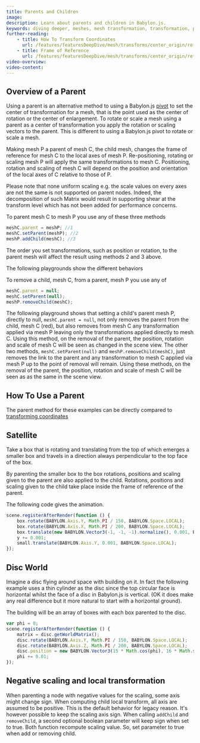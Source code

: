 ```yaml
---
title: Parents and Children
image:
description: Learn about parents and children in Babylon.js.
keywords: diving deeper, meshes, mesh transformation, transformation, parents, children
further-reading:
    - title: How To Transform Coordinates
      url: /features/featuresDeepDive/mesh/transforms/center_origin/ref_frame
    - title: Frame of Reference
      url: /features/featuresDeepDive/mesh/transforms/center_origin/ref_frame
video-overview:
video-content:
---
```


## Overview of a Parent

Using a parent is an alternative method to using a Babylon.js [pivot](/features/featuresDeepDive/mesh/transforms/parent_pivot/pivots) to set the center of transformation for a mesh, that is the point used as the center of rotation or the center of enlargement. To rotate or scale a mesh using a parent as a center of transformation you apply the rotation or scaling vectors to the parent. This is different to using a Babylon.js pivot to rotate or scale a mesh.

Making mesh P a parent of mesh C, the child mesh, changes the frame of reference for mesh C to the local axes of mesh P. Re-positioning, rotating or scaling mesh P will apply the same transformations to mesh C. Positioning, rotation and scaling of mesh C will depend on the position and orientation of the local axes of C relative to those of P.

Please note that none uniform scaling e.g. the scale values on every axes are not the same is not supported on parent nodes. Indeed, the decomposition of such Matrix would result in supporting shear at the transform level which has not been added for performance concerns.

To parent mesh C to mesh P you use any of these three methods

```javascript
meshC.parent = meshP; //1
meshC.setParent(meshP); //2
meshP.addChild(meshC); //3
```

The order you set transformations, such as position or rotation, to the parent mesh will affect the result using methods 2 and 3 above.

The following playgrounds show the different behaviors

<Playground id="#NRNBMM" title="Transform C and P After Parenting" description="Simple example of transforming C and P after parenting."/>
<Playground id="#NRNBMM#1" title="Transform C Before and P After Parenting" description="Simple example of transforming C before and P after parenting."/>
<Playground id="#NRNBMM#2" title="Transform P Before and C After Parenting" description="Simple example of transforming P before and C after parenting."/>
<Playground id="#NRNBMM#3" title="Transform C and P Before Parenting" description="Simple example of transforming C and P before parenting."/>

To remove a child, mesh C, from a parent, mesh P you use any of

```javascript
meshC.parent = null;
meshC.setParent(null);
meshP.removeChild(meshC);
```

The following playground shows that setting a child's parent mesh P, directly to null, `meshC.parent = null`, not only removes the parent from the child, mesh C (red), but also removes from mesh C any transformation applied via mesh P leaving only the transformations applied directly to mesh C. Using this method, on the removal of the parent, the position, rotation and scale of mesh C will be seen as changed in the scene view. The other two methods, `meshC.setParent(null)` and `meshP.removeChild(meshC)`, just removes the link to the parent and any transformation to mesh C applied via mesh P up to the point of removal will remain. Using these methods, on the removal of the parent, the position, rotation and scale of mesh C will be seen as as the same in the scene view.

<Playground id="#XQI4UY#19" title="Removing a Parent" description="Simple example of removing a parent."/>

## How To Use a Parent

The parent method for these examples can be directly compared to [transforming coordinates](/features/featuresDeepDive/mesh/transforms/center_origin/transform_coords)

## Satellite

Take a box that is rotating and translating from the top of which emerges a smaller box and travels in a direction always perpendicular to the top face of the box.

By parenting the smaller box to the box rotations, positions and scaling given to the parent are also applied to the child. Rotations, positions and scaling given to the child take place inside the frame of reference of the parent.

The following code gives the animation.

```javascript
scene.registerAfterRender(function () {
    box.rotate(BABYLON.Axis.Y, Math.PI / 150, BABYLON.Space.LOCAL);
    box.rotate(BABYLON.Axis.X, Math.PI / 200, BABYLON.Space.LOCAL);
    box.translate(new BABYLON.Vector3(-1, -1, -1).normalize(), 0.001, BABYLON.Space.WORLD);
    y += 0.001;
    small.translate(BABYLON.Axis.Y, 0.001, BABYLON.Space.LOCAL);
});
```

<Playground id="#XQI4UY#1" title="Animation Parent" description="Simple example of an animation parent."/>

## Disc World

Imagine a disc flying around space with building on it. In fact the following example uses a thin cylinder as the disc since the top circular face is horizontal whilst the face of a disc in Babylon.js is vertical. (OK it does make any real difference but it more natural to start with a horizontal ground).

The building will be an array of boxes with each box parented to the disc.

```javascript
var phi = 0;
scene.registerAfterRender(function () {
    matrix = disc.getWorldMatrix();
    disc.rotate(BABYLON.Axis.Y, Math.PI / 150, BABYLON.Space.LOCAL);
    disc.rotate(BABYLON.Axis.Z, Math.PI / 200, BABYLON.Space.LOCAL);
    disc.position = new BABYLON.Vector3(15 * Math.cos(phi), 16 * Math.sin(phi), 5);
    phi += 0.01;
});
```

<Playground id="#XQI4UY#3" title="Disc World" description="Simple example of parenting in the disc world."/>

## Negative scaling and local transformation

When parenting a node with negative values for the scaling, some axis might change sign. When computing child local transform, all axis are assumed to be positive. This is the default behavior for legacy reason. It's however possible to keep the scaling axis sign. When calling `addChild` and `removeChild`, a second optional boolean parameter will keep sign when set to true. Both function recompute scaling value. So, set parameter to true when add or removing child.
